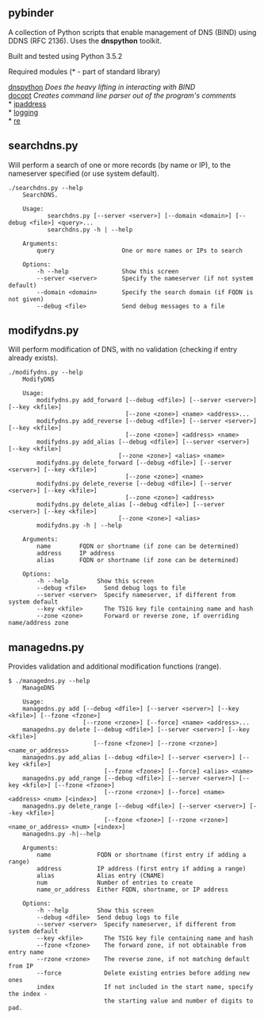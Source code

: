 ## pybinder
A collection of Python scripts that enable management of DNS (BIND) using DDNS (RFC 2136). Uses the **dnspython** toolkit.

Built and tested using Python 3.5.2

Required modules (\* - part of standard library)

[dnspython](http://www.dnspython.org/)  *Does the heavy lifting in interacting with BIND*   
[docopt](https://github.com/docopt/docopt)  *Creates command line parser out of the program's comments*   
\* [ipaddress](https://docs.python.org/3/library/ipaddress.html)    
\* [logging](https://docs.python.org/3/library/logging.html)   
\* [re](https://docs.python.org/3/library/re.html)   

## searchdns.py
Will perform a search of one or more records (by name or IP), to the nameserver specified (or use system default).
```
./searchdns.py --help
    SearchDNS.

    Usage:
           searchdns.py [--server <server>] [--domain <domain>] [--debug <file>] <query>...
           searchdns.py -h | --help

    Arguments:
        query                   One or more names or IPs to search

    Options:
        -h --help               Show this screen
        --server <server>       Specify the nameserver (if not system default)
        --domain <domain>       Specify the search domain (if FQDN is not given)
        --debug <file>          Send debug messages to a file
```

## modifydns.py
Will perform modification of DNS, with no validation (checking if entry already exists).
```
./modifydns.py --help
    ModifyDNS

    Usage:
        modifydns.py add_forward [--debug <dfile>] [--server <server>] [--key <kfile>]
                                 [--zone <zone>] <name> <address>...
        modifydns.py add_reverse [--debug <dfile>] [--server <server>] [--key <kfile>]
                                 [--zone <zone>] <address> <name>
        modifydns.py add_alias [--debug <dfile>] [--server <server>] [--key <kfile>]
                               [--zone <zone>] <alias> <name>
        modifydns.py delete_forward [--debug <dfile>] [--server <server>] [--key <kfile>]
                                 [--zone <zone>] <name>
        modifydns.py delete_reverse [--debug <dfile>] [--server <server>] [--key <kfile>]
                                 [--zone <zone>] <address>
        modifydns.py delete_alias [--debug <dfile>] [--server <server>] [--key <kfile>]
                               [--zone <zone>] <alias>
        modifydns.py -h | --help

    Arguments:
        name        FQDN or shortname (if zone can be determined)
        address     IP address
        alias       FQDN or shortname (if zone can be determined)

    Options:
        -h --help        Show this screen
        --debug <file>     Send debug logs to file
        --server <server>  Specify nameserver, if different from system default
        --key <kfile>      The TSIG key file containing name and hash
        --zone <zone>      Forward or reverse zone, if overriding name/address zone
```

## managedns.py
Provides validation and additional modification functions (range).
```
$ ./managedns.py --help
    ManageDNS

    Usage:
    managedns.py add [--debug <dfile>] [--server <server>] [--key <kfile>] [--fzone <fzone>]
                     [--rzone <rzone>] [--force] <name> <address>...
    managedns.py delete [--debug <dfile>] [--server <server>] [--key <kfile>]
                        [--fzone <fzone>] [--rzone <rzone>] <name_or_address>
    managedns.py add_alias [--debug <dfile>] [--server <server>] [--key <kfile>]
                           [--fzone <fzone>] [--force] <alias> <name>
    managedns.py add_range [--debug <dfile>] [--server <server>] [--key <kfile>] [--fzone <fzone>]
                           [--rzone <rzone>] [--force] <name> <address> <num> [<index>]
    managedns.py delete_range [--debug <dfile>] [--server <server>] [--key <kfile>]
                           [--fzone <fzone>] [--rzone <rzone>] <name_or_address> <num> [<index>]
    managedns.py -h|--help

    Arguments:
        name             FQDN or shortname (first entry if adding a range)
        address          IP address (first entry if adding a range)
        alias            Alias entry (CNAME)
        num              Number of entries to create
        name_or_address  Either FQDN, shortname, or IP address

    Options:
        -h --help        Show this screen
        --debug <dfile>  Send debug logs to file
        --server <server>  Specify nameserver, if different from system default
        --key <kfile>      The TSIG key file containing name and hash
        --fzone <fzone>    The forward zone, if not obtainable from entry name
        --rzone <rzone>    The reverse zone, if not matching default from IP
        --force            Delete existing entries before adding new ones
        index              If not included in the start name, specify the index -
                           the starting value and number of digits to pad.
```
